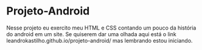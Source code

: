 # Projeto-Android
Nesse projeto eu exercito meu HTML e CSS contando um pouco da história do android em um site.
Se quiserem dar uma olhada aqui está o link leandrokastilho.github.io/projeto-android/ 
mas lembrando estou iniciando.
